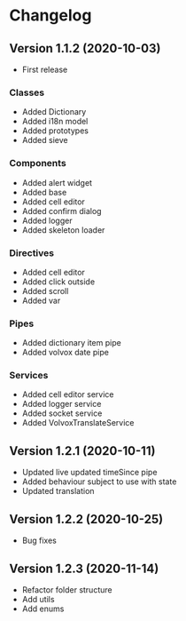 # Changelog

## Version 1.1.2 (2020-10-03)

- First release

### Classes

- Added Dictionary
- Added i18n model
- Added prototypes
- Added sieve

### Components

- Added alert widget
- Added base
- Added cell editor
- Added confirm dialog
- Added logger
- Added skeleton loader

### Directives

- Added cell editor
- Added click outside
- Added scroll
- Added var

### Pipes

- Added dictionary item pipe
- Added volvox date pipe

### Services

- Added cell editor service
- Added logger service
- Added socket service
- Added VolvoxTranslateService

## Version 1.2.1 (2020-10-11)
- Updated live updated timeSince pipe
- Added behaviour subject to use with state
- Updated translation

## Version 1.2.2 (2020-10-25)
- Bug fixes

## Version 1.2.3 (2020-11-14)
- Refactor folder structure
- Add utils
- Add enums